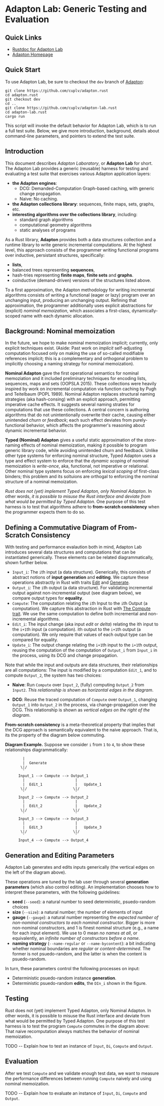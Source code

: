 Adapton Lab: Generic Testing and Evaluation
==============================================

Quick Links
------------
 - [Rustdoc for Adapton Lab](http://adapton.org/rustdoc/adapton_lab/index.html)
 - [Adapton Homepage](http://adapton.org)

Quick Start
------------

To use Adapton Lab, be sure to checkout the `dev` branch of
[Adapton](http://github.com/cuplv/adapton.rust/):

```
git clone https://github.com/cuplv/adapton.rust
cd adapton.rust
git checkout dev
cd ..
git clone https://github.com/cuplv/adapton-lab.rust
cd adapton-lab.rust
cargo run
```

This script will invoke the default behavior for Adapton Lab, which is
to run a full test suite.  Below, we give more introduction,
background, details about command-line parameters, and pointers to
extend the test suite.

Introduction
--------------

This document describes _Adapton Laboratory_, or **Adapton
Lab** for short.  The Adapton Lab provides a generic (reusable) harness for testing
and evaluating a test suite that exercises various Adapton application layers:

 - **the Adapton engines**:
    - DCG: Demanded-Computation Graph-based caching, with generic change propagation.
    - Naive: No caching.
 - **the Adapton collections library**: sequences, finite maps, sets, graphs, etc.
 - **interesting algorithms over the collections library**, including:
    - standard graph algorithms
    - computational geometry algorithms
    - static analyses of programs

As a Rust library, **Adapton** provides both a data structures
collection and a runtime library to write generic incremental
computations.  At the highest level, this approach consists of the
programmer writing functional programs over inductive, persistant
structures, specifically:

 - **lists**, 
 - balanced trees representing **sequences**, 
 - hash-tries representing **finite maps**, **finite sets** and **graphs**.
 - coinductive (demand-driven) versions of the structures listed above.

To a first approximation, the Adapton methodology for writing
incremental algorithms consists of writing a functional (eager or
lazy) program over an unchanging input, producing an unchanging
output.  Refining that approximation, the programmer additionally uses
explicit abstractions for (explicit) _nominal memoization_, which
associates a first-class, dynamically-scoped name with each dynamic
allocation.

Background: Nominal memoization
-------------------------------

In the future, we hope to make nominal memoization implicit;
currently, only explicit techniques exist.  (Aside: Past work on
_implicit_ self-adjusting computation focused only on making the use
of so-called modifiable references implicit; this is a complementary
and orthogonal problem to implicitly choosing a naming strategy for
nominal memoization).

**Nominal Adapton** gave the first operational semantics for nominal
memoziation and it included preliminary techniques for encoding lists,
sequences, maps and sets (OOPSLA 2015).  These collections were
heavily inspired by work on incremental computation via function
caching by Pugh and Teitelbaum (POPL 1989).  Nominal Adapton replaces
structural naming strategies (aka hash-consing) with an explicit
approach, permitting imperative cache effects.  It suggests several
naming straties for computations that use these collections.  A
central concern is authoring algorithms that do not unintentionally
overwrite their cache, causing either unintended _churn_ or
_feedback_; each such effect deviates from purely-functional behavior,
which affects the programmer's reasoning about dynamic incremental
behavior.

**Typed (Nominal) Adapton** gives a useful static approximation of the
store-naming effects of nominal memoization, making it possible to
program generic library code, while avoiding unintended churn and
feedback.  Unlike other type systems for enforcing nominal structure,
Typed Adapton uses a type and effect system to enforce that the
_dynamic scoping_ of nominal memoization is _write-once_, aka,
functional, not imperative or relational.  Other nominal type systems
focus on enforcing _lexical scoping_ of first-class binders; this
problem and its soltuions are orthogal to enforcing the nominal
structure of a nominal memoization.

_Rust does not (yet) implement Typed Adapton, only Nominal Adapton_.
In other words, _it is possible to misuse the Rust interface and
deviate from what would be permitted by Typed Adapton_.  One purpose
of this test harness is to test that algorithms adhere to
**from-scratch consistency** when the programmer expects them to do
so.

Defining a Commutative Diagram of From-Scratch Consistency 
-----------------------------------------------------------

With testing and performance evalaution both in mind, Adapton Lab
introduces several data structures and computations that can be
instantiated generically.  These elements can be related
diagrammatically, shown further below.

 - `Input_i`: The `i`th input (a data structure). Generically, this
   consists of abstract notions of **input generation** and
   **editing**.  We capture these operations abstractly in Rust with
   traits
   [Edit](http://adapton.org/rustdoc/adapton_lab/labdef/trait.Edit.html)
   and
   [Generate](http://adapton.org/rustdoc/adapton_lab/labdef/trait.Generate.html).
 - `Output_i`: The `i`th output (a data structure). For validating
   incremental output against non-incremental output (see diagram
   below), we compare output types for **equality**.
 - `Compute`: The computation relating the `i`th Input to the `i`th
    Output (a computation).  We capture this abstraction in Rust with
    [The Compute trait](http://adapton.org/rustdoc/adapton_lab/labdef/trait.Compute.html).
    We use the same computation to define both incremental and non-incremental algorithms.
 - `Edit_i`: The input change (aka input _edit_ or _delta_) relating
   the ith input to the `i+1`th input (a computation).  ith output to
   the `i+1`th output (a computation).  We only require that values of
   each output type can be compared for equality.
 - `Update_i`: The output change relating the `i+1`th input to the
   `i+1`th output, reusing the computation of the computation of
   `Output_i` from `Input_i` in the process, using its DCG and change
   propagation. 

Note that while the input and outputs are data structures, their
relationships are all computations: The input is modified by a
computation `Edit_1`, and to compute `Output_2`, the system has two
choices:

 - **Naive**: Run `Compute` over `Input_2`, (fully) computing `Output_2` from
   `Input2`.  _This relationship is shown as horizontal edges in the diagram_.

 - **DCG**: Reuse the traced computation of `Compute` over `Output_1`,
   changing `Output_1` into `Output_2` in the process, via
   change-propagation over the DCG.  This relationship is shown as
   _vertical edges on the right of the diagram_.

**From-scratch consistency** is a meta-theoretical property that
   implies that the DCG approach is semantically equivalent to the
   naive approach.  That is, its the property of the diagram below
   commuting.

**Diagram Example.**
Suppose we consider `i` from `1` to `4`, to show these relationships diagrammatically:

```
        |
        |  Generate
       \|/ 
        `  
      Input_1 --> Compute --> Output_1
        |                       | 
        |  Edit_1               |   Update_1
       \|/                     \|/
        `                       ` 
      Input_2 --> Compute --> Output_2
        |                       | 
        |  Edit_2               |   Update_2
       \|/                     \|/
        `                       ` 
      Input_3 --> Compute --> Output_3
        |                       | 
        |  Edit_3               |   Update_3
       \|/                     \|/
        `                       ` 
      Input_4 --> Compute --> Output_4
```


Generation and Editing Parameters
---------------------------------

Adapton Lab generates and edits inputs generically (the vertical edges
on the left of the diagram above).

These operations are tuned by the lab user through several
**generation parameters** (which also control editing).  An
implementation chooses how to interpret these parameters, with the
following guidelines:

 - **seed** (`--seed`): a natural number to seed deterministic, psuedo-random choices
 - **size** (`--size`): a natural number; the number of elements of input
 - **gauge** (`--gauge`): a natural number representing the _expected
    number of non-nominal constructors to each nominal
    constructor_. Bigger is more non-nominal constructors, and 1 is
    finest nominal structure (e.g., a name for each input element). We use to 0
    mean _no names at all_, or equivalently, an _infinite number of constructors before a name_.
 - **naming strategy** (`--name-regular` or `--name-bycontent`): a bit
     indicating whether nominal boundaries are _regular_ or
     _content-determined_.  The former is not psuedo-random, and the
     latter is when the content is psuedo-random.

In turn, these parameters control the following processes on input:

 - Deterministic psuedo-random instance **generation**.
 - Deterministic psuedo-random **edits**, the `DIn_i` shown in the figure.


Testing
---------

Rust does not (yet) implement Typed Adapton, only Nominal Adapton.  In
other words, it is possible to misuse the Rust interface and deviate
from what would be permitted by Typed Adapton.  One purpose of this
test harness is to test the program `Compute` commutes in the diagram
above: That naive recomputation always matches the behavior of nominal
memoization.

TODO -- Explain how to test an instance of `Input`, `Di`, `Compute` and `Output`.

Evaluation
-----------

After we test `Compute` and we validate enough test data, we want to
measure the performance differences between running `Compute` naively
and using nominal memoization.

TODO -- Explain how to evaluate an instance of `Input`, `Di`, `Compute` and `Output`.
